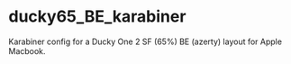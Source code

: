# ducky65_BE_karabiner
Karabiner config for a Ducky One 2 SF (65%) BE (azerty) layout for Apple Macbook.
